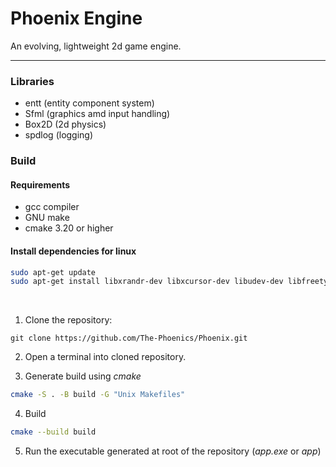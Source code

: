 # Phoenix Engine

An evolving, lightweight 2d game engine.

---

### Libraries
- entt (entity component system)
- Sfml (graphics amd input handling)
- Box2D (2d physics)
- spdlog (logging)

### Build

#### Requirements

- gcc compiler
- GNU make
- cmake 3.20 or higher

#### Install dependencies for linux
```bash
sudo apt-get update
sudo apt-get install libxrandr-dev libxcursor-dev libudev-dev libfreetype-dev libopenal-dev libflac-dev libvorbis-dev libgl1-mesa-dev libegl1-mesa-dev build-essential cmake libxi-dev libx11-dev
```

<br>

1. Clone the repository:
```
git clone https://github.com/The-Phoenics/Phoenix.git
```

2. Open a terminal into cloned repository.

3. Generate build using *cmake*
```bash
cmake -S . -B build -G "Unix Makefiles"
```

4. Build
```bash
cmake --build build
```

5. Run the executable generated at root of the repository (*app.exe* or *app*)

